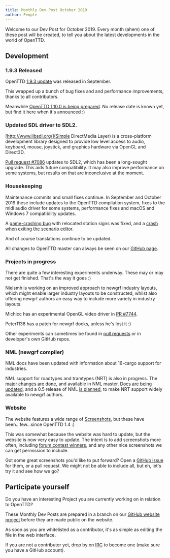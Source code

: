 ```yaml
---
title: Monthly Dev Post October 2019
author: People
---
```


Welcome to our Dev Post for October 2019.
Every month (ahem) one of these post will be created, to tell you about the latest developments in the world of OpenTTD.

<!-- more -->

## Development

### 1.9.3 Released

OpenTTD [1.9.3 update](https://www.openttd.org/news/2019/09/16/openttd-1-9-3.html) was released in September.

This wrapped up a bunch of bug fixes and and performance improvements, thanks to all contributors.

Meanwhile [OpenTTD 1.10.0 is being prepared](https://github.com/OpenTTD/OpenTTD/pull/7726).  No release date is known yet, but find it here when it's announced :)

### Updated SDL driver to SDL2.

[http://www.libsdl.org/](Simple DirectMedia Layer) is a cross-platform development library designed to provide low level access to audio, keyboard, mouse, joystick, and graphics hardware via OpenGL and Direct3D.

[Pull request #7086](https://github.com/OpenTTD/OpenTTD/pull/7086) updates to SDL2, which has been a long-sought upgrade.  This aids future compatibility.  It may also improve performance on some systems, but results on that are inconclusive at the moment.

### Housekeeping

Maintenance commits and small fixes continue.  In September and October 2019 these include updates to the OpenTTD compilation system, fixes to the midi audio driver for some systems, performance fixes and macOS and Windows 7 compatibility updates.

A [game-crashing bug](https://github.com/OpenTTD/OpenTTD/pull/7755) with relocated station signs was fixed, and a [crash when exiting the scenario editor](https://github.com/OpenTTD/OpenTTD/commit/1e5029563cb68e53e41299a5d92e317566d7ba66).

And of course translations continue to be updated.

All changes to OpenTTD master can always be seen on our [GitHub page](https://github.com/OpenTTD/OpenTTD).

### Projects in progress

There are quite a few interesting experiments underway.  These may or may not get finished.  That's the way it goes :)

Nielsmh is working on an improved approach to newgrf industry layouts, which might enable larger industry layouts to be constructed, whilst also offering newgrf authors an easy way to include more variety in industry layouts.

Michicc has an experimental OpenGL video driver in [PR #7744](https://github.com/OpenTTD/OpenTTD/pull/7744).

Peter1138 has a patch for newgrf docks, unless he's lost it :)

Other experiments can sometimes be found in [pull requests](https://github.com/OpenTTD/OpenTTD/pulls) or in developer's own GitHub repos.

### NML (newgrf compiler)

NML docs have been updated with information about 16-cargo support for industries.

NML support for roadtypes and tramtypes (NRT) is also in progress.  The [major changes are done](https://github.com/OpenTTD/nml/commit/62cab41d4a1f84c4b96cf3e5b1fe2439532ba891), and available in NML master.  [Docs are being updated](https://github.com/OpenTTD/nml/issues/46), and a 0.5 release of NML [is planned](https://github.com/OpenTTD/nml/issues/43), to make NRT support widely available to newgrf authors.

### Website

The website features a wide range of [Screenshots](https://www.openttd.org/screenshots.html), but these have been...few...since OpenTTD 1.4 :)

This was somewhat because the website was hard to update, but the website is now very easy to update.  The intent is to add screenshots more often, including [forum contest winners](https://www.openttd.org/screenshots.html), and any other nice screenshots we can get permission to include.

Got some great screenshots you'd like to put forward?  Open a [GitHub issue](https://github.com/OpenTTD/website/issues) for them, or a pull request.  We might not be able to include all, but eh, let's try it and see how we go?

## Participate yourself

Do you have an interesting Project you are currently working on in relation to OpenTTD?

These Monthly Dev Posts are prepared in a branch on our [GitHub website project](https://github.com/OpenTTD/website/pulls) before they are made public on the website.

As soon as you are whitelisted as a contributor, it's as simple as editing the file in the web interface.

If you are not a contributor yet, drop by on [IRC](https://www.openttd.org/contact.html) to become one (make sure you have a GitHub account).
